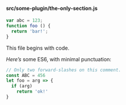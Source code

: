 #### src/some-plugin/the-only-section.js


```js
var abc = 123;
function foo () {
  return 'bar!';
}
```

This file begins with code.


_Here’s_ some ES6, with minimal punctuation:

```js
// Only two forward-slashes on this comment. 
const ABC = 456
let foo = arg => {
  if (arg)
    return 'ok!'
}

```
